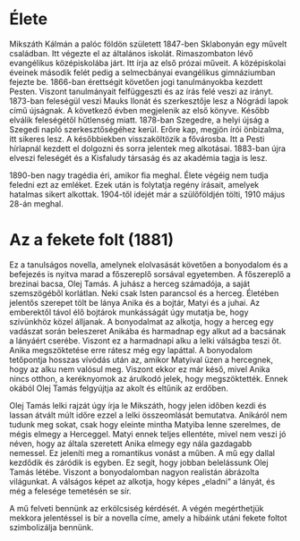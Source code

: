 # Élete

Mikszáth Kálmán a palóc földön született 1847-ben Sklabonyán egy művelt családban. Itt végezte el az általános iskolát. Rimaszombaton lévő evangélikus középiskolába járt. Itt írja az első prózai műveit. A középiskolai éveinek második felét pedig a selmecbányai evangélikus gimnáziumban fejezte be. 1866-ban érettségit követően jogi tanulmányokba kezdett Pesten. Viszont tanulmányait felfüggeszti és az írás felé veszi az irányt. 1873-ban feleségül veszi Mauks Ilonát és szerkesztője lesz a Nógrádi lapok című újságnak. A következő évben megjelenik az első könyve. Később elválik feleségétől hűtlenség miatt. 1878-ban Szegedre, a helyi újság a Szegedi napló szerkesztőségéhez kerül. Erőre kap, megjön írói önbizalma, itt sikeres lesz. A későbbiekben visszaköltözik a fővárosba. Itt a Pesti hírlapnál kezdett el dolgozni és sorra jelentek meg alkotásai. 1883-ban újra elveszi feleségét és a Kisfaludy társaság és az akadémia tagja is lesz. 

1890-ben nagy tragédia éri, amikor fia meghal. Élete végéig nem tudja feledni ezt az
emléket. Ezek után is folytatja regény írásait, amelyek hatalmas sikert alkottak.
1904-től idejét már a szülőföldjén tölti, 1910 május 28-án meghal.

# Az a fekete folt (1881)

Ez a tanulságos novella, amelynek elolvasását követően a bonyodalom és a
befejezés is nyitva marad a főszereplő sorsával egyetemben.
A főszereplő a brezinai bacsa, Olej Tamás. A juhász a herceg számadója, a saját
szemszögéből korlátlan. Neki csak Isten parancsol és a herceg. Életében jelentős
szerepet tölt be lánya Anika és a bojtár, Matyi és a juhai. Az emberektől távol élő
bojtárok munkásságát úgy mutatja be, hogy szívünkhöz közel álljanak. A
bonyodalmat az alkotja, hogy a herceg egy vadászat során beleszeret Anikába és
harmadnap egy alkut ad a bacsának a lányáért cserébe. Viszont ez a harmadnapi
alku a lelki válságba teszi őt. Anika megszöktetése erre rátesz még egy lapáttal. A
bonyodalom tetőpontja hosszas vívódás után az, amikor Matyival üzen a hercegnek,
hogy az alku nem valósul meg. Viszont ekkor ez már késő, mivel Anika nincs otthon,
a keréknyomok az árulkodó jelek, hogy megszöktették. Ennek okából Olej Tamás
felgyújtja az akolt és eltűnik az erdőben.

Olej Tamás lelki rajzát úgy írja le Mikszáth, hogy jelen időben kezdi és lassan átvált
múlt időre ezzel a lelki összeomlását bemutatva. Anikáról nem tudunk meg sokat,
csak hogy eleinte mintha Matyiba lenne szerelmes, de mégis elmegy a Herceggel.
Matyi ennek teljes ellentéte, mivel nem veszi jó néven, hogy az általa szeretett Anika
elmegy egy nála gazdagabb nemessel. Ez jeleníti meg a romantikus vonást a
műben. A mű egy dallal kezdődik és záródik is egyben. Ez segít, hogy jobban
belelássunk Olej Tamás létébe. Viszont a bonyodalomban nagyon realistán ábrázolta
világunkat. A válságos képet az alkotja, hogy képes „eladni” a lányát, és még a
felesége temetésén se sír.

A mű felveti bennünk az erkölcsiség kérdését. A végén megérthetjük mekkora
jelentéssel is bír a novella címe, amely a hibáink utáni fekete foltot szimbolizálja
bennünk.
